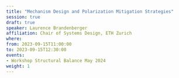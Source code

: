 ```yaml
---
title: "Mechanism Design and Polarization Mitigation Strategies"
session: true
draft: true
speaker: Laurence Brandenberger
affiliation: Chair of Systems Design, ETH Zurich
where:
from: 2023-09-15T11:00:00
to: 2023-09-15T12:30:00
events:
- Workshop Structural Balance May 2024
weight: 1
---
```

